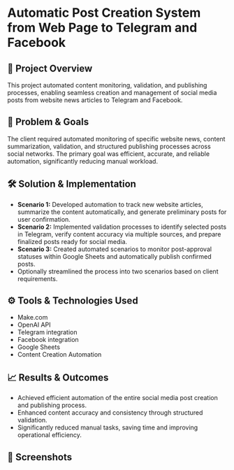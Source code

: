 # Automatic Post Creation System from Web Page to Telegram and Facebook

## 📌 Project Overview

This project automated content monitoring, validation, and publishing processes, enabling seamless creation and management of social media posts from website news articles to Telegram and Facebook.

## 🎯 Problem & Goals

The client required automated monitoring of specific website news, content summarization, validation, and structured publishing processes across social networks. The primary goal was efficient, accurate, and reliable automation, significantly reducing manual workload.

## 🛠️ Solution & Implementation

- **Scenario 1:** Developed automation to track new website articles, summarize the content automatically, and generate preliminary posts for user confirmation.
- **Scenario 2:** Implemented validation processes to identify selected posts in Telegram, verify content accuracy via multiple sources, and prepare finalized posts ready for social media.
- **Scenario 3:** Created automated scenarios to monitor post-approval statuses within Google Sheets and automatically publish confirmed posts.
- Optionally streamlined the process into two scenarios based on client requirements.

## ⚙️ Tools & Technologies Used

- Make.com
- OpenAI API
- Telegram integration
- Facebook integration
- Google Sheets
- Content Creation Automation

## 📈 Results & Outcomes

- Achieved efficient automation of the entire social media post creation and publishing process.
- Enhanced content accuracy and consistency through structured validation.
- Significantly reduced manual tasks, saving time and improving operational efficiency.

## 📸 Screenshots



